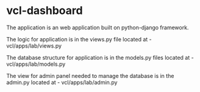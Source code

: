 # vcl-dashboard

The application is an web application built on python-django framework. 

The logic for application is in the views.py file located at - 
vcl/apps/lab/views.py

The database structure for application is in the models.py files located at - 
vcl/apps/lab/models.py

The view for admin panel needed to manage the database is in the admin.py located at - 
vcl/apps/lab/admin.py
